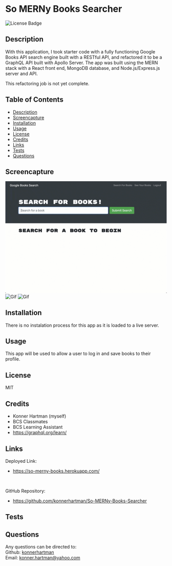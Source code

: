 # So MERNy Books Searcher
  ![License Badge](https://img.shields.io/badge/License-MIT-green.svg)    

  ## Description
  With this application, I took starter code with a fully functioning Google Books API search engine built with a RESTful API, and refactored it to be a GraphQL API built with Apollo Server. The app was built using the MERN stack with a React front end, MongoDB database, and Node.js/Express.js server and API.

  This refactoring job is not yet complete.

  ## Table of Contents
  - [Description](#)
  - [Screencapture](#screencapture)
  - [Installation](#installation)
  - [Usage](#usage)
  - [License](#license)
  - [Credits](#credits)
  - [Links](#links)
  - [Tests](#tests)
  - [Questions](#questions)

  ## Screencapture
  ![Gif](./Assets/21-mern-homework-demo-01.gif)
  ![Gif](./Assets/21-mern-homework-demo-02.gif)
  ![Gif](./Assets/21-mern-homework-demo-03.gif)

  ## Installation
  There is no instalation process for this app as it is loaded to a live server.

  ## Usage
  This app will be used to allow a user to log in and save books to their profile. 

  ## License
  MIT

  ## Credits
  * Konner Hartman (myself)
  * BCS Classmates
  * BCS Learning Assistant
  * https://graphql.org/learn/

  ## Links
  Deployed Link:
  </br>
  * https://so-merny-books.herokuapp.com/
  </br>

  GitHub Repository:
  </br>
  * https://github.com/konnerhartman/So-MERNy-Books-Searcher

  ## Tests
  

  ## Questions
  Any questions can be directed to:
  <br/>
  Github: [konnerhartman](https://github.com/konnerhartman)
  <br/>
  Email: konner.hartman@yahoo.com